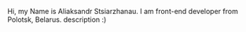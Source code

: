 Hi, my Name is Aliaksandr Stsiarzhanau.
I am front-end developer from Polotsk, Belarus.
description :)